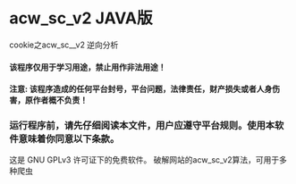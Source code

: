 # acw_sc_v2 JAVA版
cookie之acw_sc__v2 逆向分析
#### 该程序仅用于学习用途，禁止用作非法用途！
#### 注意: 该程序造成的任何平台封号，平台问题，法律责任，财产损失或者人身伤害，原作者概不负责！
### 运行程序前，请先仔细阅读本文件，用户应遵守平台规则。使用本软件意味着你同意以下条款。
这是 GNU GPLv3 许可证下的免费软件。
破解网站的acw_sc_v2算法，可用于多种爬虫
